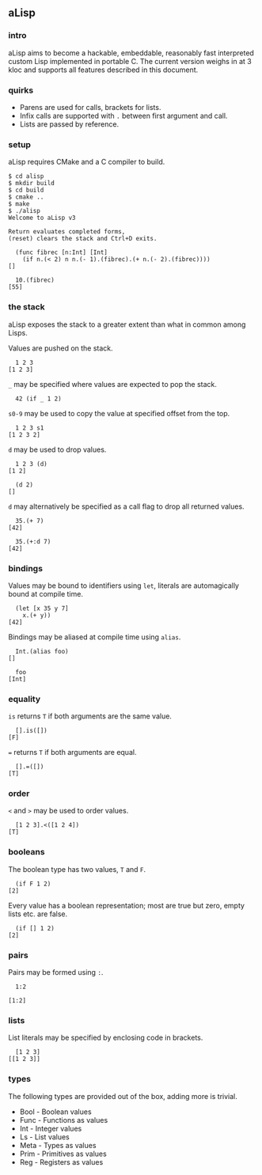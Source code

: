 ## aLisp

### intro
aLisp aims to become a hackable, embeddable, reasonably fast interpreted custom Lisp implemented in portable C. The current version weighs in at 3 kloc and supports all features described in this document.

### quirks
- Parens are used for calls, brackets for lists.
- Infix calls are supported with `.` between first argument and call.
- Lists are passed by reference.

### setup
aLisp requires CMake and a C compiler to build.

```
$ cd alisp
$ mkdir build
$ cd build
$ cmake ..
$ make
$ ./alisp
Welcome to aLisp v3

Return evaluates completed forms,
(reset) clears the stack and Ctrl+D exits.

  (func fibrec [n:Int] [Int]
    (if n.(< 2) n n.(- 1).(fibrec).(+ n.(- 2).(fibrec))))
[]

  10.(fibrec)
[55]
```

### the stack
aLisp exposes the stack to a greater extent than what in common among Lisps.

Values are pushed on the stack.

```
  1 2 3
[1 2 3]
```

`_` may be specified where values are expected to pop the stack.

```
  42 (if _ 1 2)
```

`s0-9` may be used to copy the value at specified offset from the top.

```
  1 2 3 s1
[1 2 3 2]
```

`d` may be used to drop values.

```
  1 2 3 (d)
[1 2]

  (d 2)
[]
```

`d` may alternatively be specified as a call flag to drop all returned values.

```
  35.(+ 7)
[42]

  35.(+:d 7)
[42]
```

### bindings
Values may be bound to identifiers using `let`, literals are automagically bound at compile time.

```
  (let [x 35 y 7]
    x.(+ y))
[42]
```

Bindings may be aliased at compile time using `alias`.

```
  Int.(alias foo)
[]

  foo
[Int]
```

### equality
`is` returns `T` if both arguments are the same value.

```
  [].is([])
[F]
```

`=` returns `T` if both arguments are equal.

```
  [].=([])
[T]
```

### order

`<` and `>` may be used to order values.

```
  [1 2 3].<([1 2 4])
[T]
```

### booleans
The boolean type has two values, `T` and `F`.

```
  (if F 1 2)
[2]
```

Every value has a boolean representation; most are true but zero, empty lists etc. are false.

```
  (if [] 1 2)
[2]
```

### pairs
Pairs may be formed using `:`.

```
  1:2

[1:2]
```

### lists
List literals may be specified by enclosing code in brackets.

```
  [1 2 3]
[[1 2 3]]
```

### types
The following types are provided out of the box, adding more is trivial.

- Bool - Boolean values
- Func - Functions as values
- Int - Integer values
- Ls - List values
- Meta - Types as values
- Prim - Primitives as values
- Reg - Registers as values